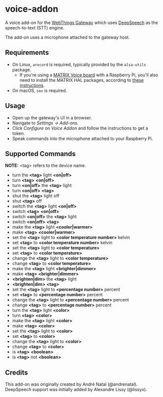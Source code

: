 # voice-addon

A voice add-on for the
[WebThings Gateway](https://github.com/WebThingsIO/gateway) which uses
[DeepSpeech](https://github.com/mozilla/DeepSpeech) as the speech-to-text (STT)
engine.

The add-on uses a microphone attached to the gateway host.

## Requirements

* On Linux, `arecord` is required, typically provided by the `alsa-utils`
  package.
    * If you're using a
      [MATRIX Voice board](https://www.matrix.one/products/voice) with a
      Raspberry Pi, you'll also need to install the MATRIX HAL packages,
      according to
      [these instructions](https://matrix-io.github.io/matrix-documentation/matrix-hal/getting-started/installation-package/).
* On macOS, `sox` is required.

## Usage

* Open up the gateway's UI in a browser.
* Navigate to _Settings -> Add-ons_.
* Click _Configure_ on _Voice Addon_ and follow the instructions to get a token.
* Speak commands into the microphone attached to your Raspberry Pi.

## Supported Commands

**NOTE:** &lt;tag&gt; refers to the device name.

* turn the **&lt;tag&gt;** light **&lt;on|off&gt;**
* turn **&lt;tag&gt;** **&lt;on|off&gt;**
* turn **&lt;on|off&gt;** the **&lt;tag&gt;** light
* turn **&lt;on|off&gt;** **&lt;tag&gt;**
* shut the **&lt;tag&gt;** light off
* shut **&lt;tag&gt;** off
* switch the **&lt;tag&gt;** light **&lt;on|off&gt;**
* switch **&lt;tag&gt;** **&lt;on|off&gt;**
* switch **&lt;on|off&gt;** the **&lt;tag&gt;** light
* switch **&lt;on|off&gt;** **&lt;tag&gt;**
* make the **&lt;tag&gt;** light **&lt;cooler|warmer&gt;**
* make **&lt;tag&gt;** **&lt;cooler|warmer&gt;**
* set the **&lt;tag&gt;** light to **&lt;color temperature number&gt;** kelvin
* set **&lt;tag&gt;** to **&lt;color temperature number&gt;** kelvin
* set the **&lt;tag&gt;** light to **&lt;color temperature&gt;**
* set **&lt;tag&gt;** to **&lt;color temperature&gt;**
* change the **&lt;tag&gt;** light to **&lt;color temperature&gt;**
* change **&lt;tag&gt;** to **&lt;color temperature&gt;**
* make the **&lt;tag&gt;** light **&lt;brighter|dimmer&gt;**
* make **&lt;tag&gt;** **&lt;brighter|dimmer&gt;**
* **&lt;brighten|dim&gt;** the **&lt;tag&gt;** light
* **&lt;brighten|dim&gt;** **&lt;tag&gt;**
* set the **&lt;tag&gt;** light to **&lt;percentage number&gt;** percent
* set **&lt;tag&gt;** to **&lt;percentage number&gt;** percent
* change the **&lt;tag&gt;** light to **&lt;percentage number&gt;** percent
* change **&lt;tag&gt;** to **&lt;percentage number&gt;** percent
* turn the **&lt;tag&gt;** light **&lt;color&gt;**
* turn **&lt;tag&gt;** **&lt;color&gt;**
* make the **&lt;tag&gt;** light **&lt;color&gt;**
* make **&lt;tag&gt;** **&lt;color&gt;**
* set the **&lt;tag&gt;** light to **&lt;color&gt;**
* set **&lt;tag&gt;** to **&lt;color&gt;**
* change the **&lt;tag&gt;** light to **&lt;color&gt;**
* change **&lt;tag&gt;** to **&lt;color&gt;**
* is **&lt;tag&gt;** **&lt;boolean&gt;**
* is **&lt;tag&gt;** not **&lt;boolean&gt;**

## Credits

This add-on was originally created by André Natal (@andrenatal). DeepSpeech
support was initially added by Alexandre Lissy (@lissyx).
